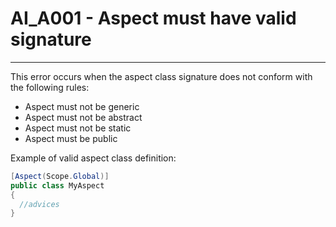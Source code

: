 # AI_A001 - Aspect must have valid signature
---
This error occurs when the aspect class signature does not conform with the following rules:
- Aspect must not be generic
- Aspect must not be abstract
- Aspect must not be static
- Aspect must be public

Example of valid aspect class definition:
```c#
[Aspect(Scope.Global)]
public class MyAspect
{
  //advices
}
```
